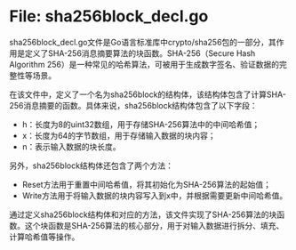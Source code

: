 # File: sha256block_decl.go

sha256block_decl.go文件是Go语言标准库中crypto/sha256包的一部分，其作用是定义了SHA-256消息摘要算法的块函数。SHA-256（Secure Hash Algorithm 256）是一种常见的哈希算法，可被用于生成数字签名、验证数据的完整性等场景。

在该文件中，定义了一个名为sha256block的结构体，该结构体包含了计算SHA-256消息摘要的函数。具体来说，sha256block结构体包含了以下字段：

- h：长度为8的uint32数组，用于存储SHA-256算法中的中间哈希值；
- x：长度为64的字节数组，用于存储输入数据的块内容；
- n：表示输入数据的块长度。

另外，sha256block结构体还包含了两个方法：

- Reset方法用于重置中间哈希值，将其初始化为SHA-256算法的起始值；
- Write方法用于将输入数据的块内容写入到x中，并根据需要更新中间哈希值。

通过定义sha256block结构体和对应的方法，该文件实现了SHA-256算法的块函数。这个块函数是SHA-256算法的核心部分，用于对输入数据进行拆分、填充、计算哈希值等操作。


